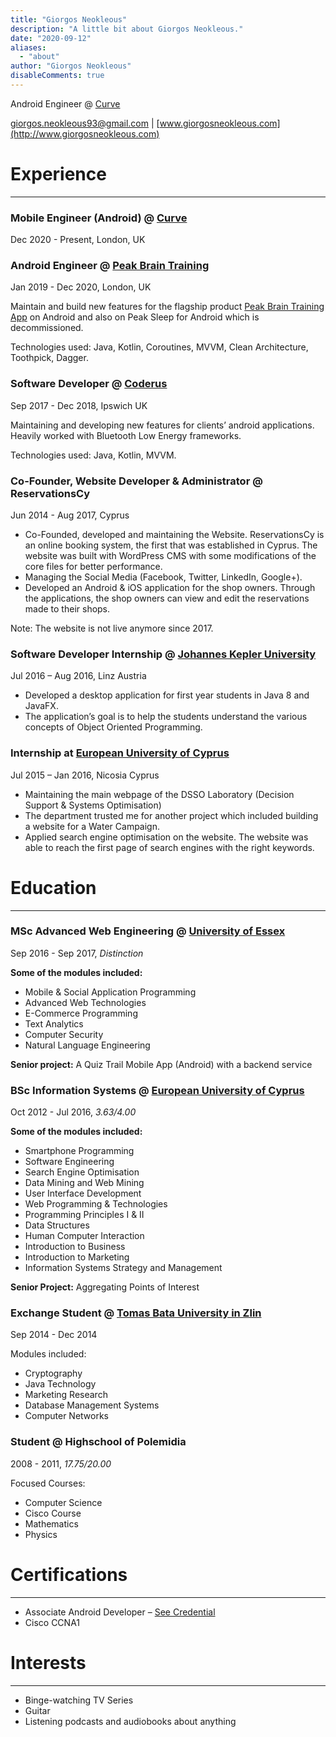 ```yaml
---
title: "Giorgos Neokleous"
description: "A little bit about Giorgos Neokleous."
date: "2020-09-12"
aliases:
  - "about"
author: "Giorgos Neokleous"
disableComments: true
---
```


Android Engineer @ [Curve](http://curve.com/)

<giorgos.neokleous93@gmail.com> | [www.giorgosneokleous.com](http://www.giorgosneokleous.com)

# Experience

---

### Mobile Engineer (Android) @ [Curve](http://curve.com/)
Dec 2020 - Present, London, UK

### Android Engineer @ [Peak Brain Training](https://www.peak.net/)
Jan 2019 - Dec 2020, London, UK

Maintain and build new features for the flagship product [Peak Brain Training App](https://play.google.com/store/apps/details?id=com.brainbow.peak.app&hl=en) on Android and also on Peak Sleep for Android which is decommissioned. 

Technologies used: Java, Kotlin, Coroutines, MVVM, Clean Architecture, Toothpick, Dagger.

### Software Developer @ [Coderus](https://www.coderus.com/)
Sep 2017 - Dec 2018, Ipswich UK

Maintaining and developing new features for clients’ android applications. Heavily worked with Bluetooth Low Energy frameworks.

Technologies used: Java, Kotlin, MVVM.

### Co-Founder, Website Developer & Administrator @ ReservationsCy
Jun 2014 - Aug 2017, Cyprus

- Co-Founded, developed and maintaining the Website. ReservationsCy is an
online booking system, the first that was established in Cyprus. The website
was built with WordPress CMS with some modifications of the core files for
better performance.
- Managing the Social Media (Facebook, Twitter, LinkedIn, Google+).
- Developed an Android & iOS application for the shop owners. Through the
applications, the shop owners can view and edit the reservations made to their
shops.

Note: The website is not live anymore since 2017.

### Software Developer Internship @ [Johannes Kepler University](https://www.jku.at/en/)
Jul 2016 – Aug 2016, Linz Austria

- Developed a desktop application for first year students in Java 8 and JavaFX.
- The application’s goal is to help the students understand the various concepts of Object Oriented Programming.

### Internship at [European University of Cyprus](http://euc.ac.cy/)
Jul 2015 – Jan 2016, Nicosia Cyprus

- Maintaining the main webpage of the DSSO Laboratory (Decision Support & Systems Optimisation)
- The department trusted me for another project which included building a website for a Water Campaign.
- Applied search engine optimisation on the website. The website was able to reach the first page of search engines with the right keywords.

# Education

---

### MSc Advanced Web Engineering @ [University of Essex](https://www.essex.ac.uk/)
Sep 2016 - Sep 2017, _Distinction_

**Some of the modules included:**
- Mobile & Social Application Programming
- Advanced Web Technologies
- E-Commerce Programming
- Text Analytics
- Computer Security
- Natural Language Engineering

**Senior project:** A Quiz Trail Mobile App (Android) with a backend service


### BSc Information Systems @ [European University of Cyprus](http://euc.ac.cy/)

Oct 2012 - Jul 2016, _3.63/4.00_

**Some of the modules included:**

- Smartphone Programming
- Software Engineering
- Search Engine Optimisation
- Data Mining and Web Mining
- User Interface Development
- Web Programming & Technologies
- Programming Principles I & II
- Data Structures
- Human Computer Interaction
- Introduction to Business
- Introduction to Marketing
- Information Systems Strategy and Management

**Senior Project:** Aggregating Points of Interest

### Exchange Student @ [Tomas Bata University in Zlin](https://www.utb.cz/en/)
Sep 2014 - Dec 2014

Modules included: 
- Cryptography
- Java Technology
- Marketing Research
- Database Management Systems
- Computer Networks

### Student @ Highschool of Polemidia
2008 - 2011, _17.75/20.00_

Focused Courses:
- Computer Science
- Cisco Course
- Mathematics
- Physics

# Certifications
---
- ​Associate Android Developer – [See Credential](https://www.credential.net/k7vol3py?key=5c6f8737a850cb7eed5abb9737bc9721b0491f8a77e869597fd0b481b2475b99)
- Cisco CCNA1

# Interests
---
- Binge-watching TV Series
- Guitar 
- Listening podcasts and audiobooks about anything